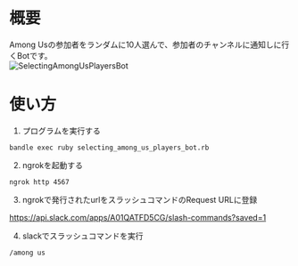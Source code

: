 # 概要
Among Usの参加者をランダムに10人選んで、参加者のチャンネルに通知しに行くBotです。  
![SelectingAmongUsPlayersBot](https://user-images.githubusercontent.com/72296262/109512374-61b1ac00-7ae7-11eb-9343-484fd48e8b85.gif)

# 使い方
1. プログラムを実行する

```bandle exec ruby selecting_among_us_players_bot.rb```

2. ngrokを起動する

```ngrok http 4567```

3. ngrokで発行されたurlをスラッシュコマンドのRequest URLに登録

https://api.slack.com/apps/A01QATFD5CG/slash-commands?saved=1

4. slackでスラッシュコマンドを実行

```/among us```

